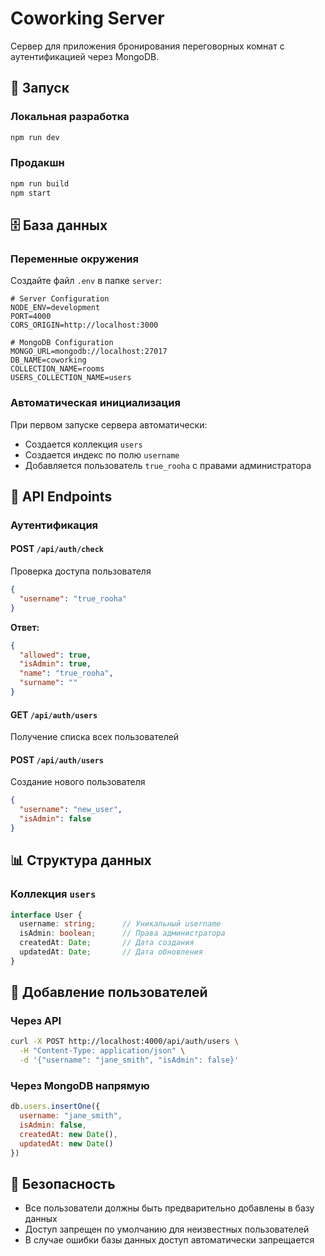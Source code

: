 # Coworking Server

Сервер для приложения бронирования переговорных комнат с аутентификацией через MongoDB.

## 🚀 Запуск

### Локальная разработка
```bash
npm run dev
```

### Продакшн
```bash
npm run build
npm start
```

## 🗄️ База данных

### Переменные окружения
Создайте файл `.env` в папке `server`:

```env
# Server Configuration
NODE_ENV=development
PORT=4000
CORS_ORIGIN=http://localhost:3000

# MongoDB Configuration
MONGO_URL=mongodb://localhost:27017
DB_NAME=coworking
COLLECTION_NAME=rooms
USERS_COLLECTION_NAME=users
```

### Автоматическая инициализация
При первом запуске сервера автоматически:
- Создается коллекция `users`
- Создается индекс по полю `username`
- Добавляется пользователь `true_rooha` с правами администратора

## 🔐 API Endpoints

### Аутентификация

#### POST `/api/auth/check`
Проверка доступа пользователя
```json
{
  "username": "true_rooha"
}
```

**Ответ:**
```json
{
  "allowed": true,
  "isAdmin": true,
  "name": "true_rooha",
  "surname": ""
}
```

#### GET `/api/auth/users`
Получение списка всех пользователей

#### POST `/api/auth/users`
Создание нового пользователя
```json
{
  "username": "new_user",
  "isAdmin": false
}
```

## 📊 Структура данных

### Коллекция `users`
```typescript
interface User {
  username: string;      // Уникальный username
  isAdmin: boolean;      // Права администратора
  createdAt: Date;       // Дата создания
  updatedAt: Date;       // Дата обновления
}
```

## 🔧 Добавление пользователей

### Через API
```bash
curl -X POST http://localhost:4000/api/auth/users \
  -H "Content-Type: application/json" \
  -d '{"username": "jane_smith", "isAdmin": false}'
```

### Через MongoDB напрямую
```javascript
db.users.insertOne({
  username: "jane_smith",
  isAdmin: false,
  createdAt: new Date(),
  updatedAt: new Date()
})
```

## 🚨 Безопасность

- Все пользователи должны быть предварительно добавлены в базу данных
- Доступ запрещен по умолчанию для неизвестных пользователей
- В случае ошибки базы данных доступ автоматически запрещается
